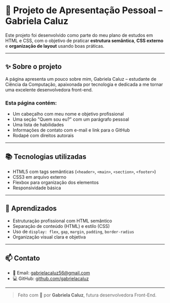 # 💜 Projeto de Apresentação Pessoal – Gabriela Caluz

Este projeto foi desenvolvido como parte do meu plano de estudos em HTML e CSS, com o objetivo de praticar **estrutura semântica**, **CSS externo** e **organização de layout** usando boas práticas.

---

## ✨ Sobre o projeto

A página apresenta um pouco sobre mim, Gabriela Caluz – estudante de Ciência da Computação, apaixonada por tecnologia e dedicada a me tornar uma excelente desenvolvedora front-end.

### Esta página contém:

- Um cabeçalho com meu nome e objetivo profissional
- Uma seção "Quem sou eu?" com um parágrafo pessoal
- Uma lista de habilidades
- Informações de contato com e-mail e link para o GitHub
- Rodapé com direitos autorais

---

## 📚 Tecnologias utilizadas

- HTML5 com tags semânticas (`<header>`, `<main>`, `<section>`, `<footer>`)
- CSS3 em arquivo externo
- Flexbox para organização dos elementos
- Responsividade básica

---

## 🧠 Aprendizados

- Estruturação profissional com HTML semântico
- Separação de conteúdo (HTML) e estilo (CSS)
- Uso de `display: flex`, `gap`, `margin`, `padding`, `border-radius`
- Organização visual clara e objetiva

---

## 📫 Contato

- 📧 Email: [gabrielacaluz56@gmail.com](mailto:gabrielacaluz56@gmail.com)
- 💻 GitHub: [github.com/gabrielacaluz](https://github.com/gabrielacaluz)

---

> Feito com 💜 por **Gabriela Caluz**, futura desenvolvedora Front-End.
